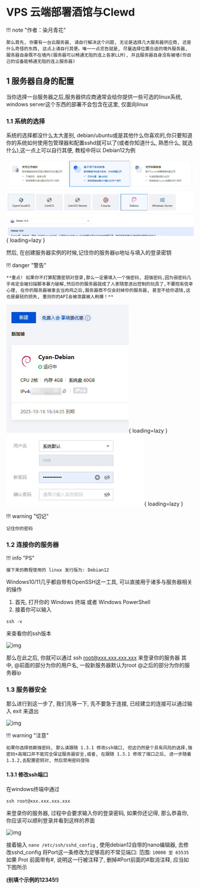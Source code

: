 # VPS 云端部署酒馆与Clewd

!!! note "作者：染月青花"

	那么首先, 你要有一台云服务器, 请自行解决这个问题, 无论是选择几大服务器供应商, 还是什么奇怪的东西, 这点上请自行其便。唯一一点忠告就是, 尽量选择位置合适的境外服务器, 服务器自身既不在墙内(服务器可以畅通无阻的连上各家LLM), 并且服务器自身没有被墙(你自己的设备能畅通无阻的连上服务器)

## 1 服务器自身的配置

当你选择一台服务器之后,服务器供应商通常会给你提供一些可选的linux系统, windows server这个东西的部署不会包含在这里, 仅面向linux

### 1.1 系统的选择

系统的选择都没什么太大差别, debian/ubuntu或是其他什么你喜欢的,你只要知道你的系统如何使用包管理器和配置sshd就可以了(或者你知道什么, 熟悉什么, 就选什么),这一点上可以自行其便, 教程中将以 Debian12为例

![img](vps/sys.jpeg){ loading=lazy }

然后, 在创建服务器实例的时候,记住你的服务器ip地址与填入的登录密钥

!!! danger "警告"

	**重点! 如果你不打算配置密钥对登录,那么一定要填入一个强密码, 超强密码,因为弱密码几乎肯定会被扫描脚本暴力破解,然后你的服务器就成了人家随意进出控制的玩具了,不要抱有侥幸心理, 在你的服务器被拿去当肉鸡之后,服务器商不仅会封掉你的服务器, 甚至不给你退钱,这也是最轻的损失, 重则你的API会被泄露被人刷爆！**

![img](vps/pw.jpeg){ loading=lazy }
![img](vps/word.jpeg){ loading=lazy }

!!! warning "切记"

	记住你的密码

### 1.2 连接你的服务器

!!! info "PS"

	接下来的教程使用的 linux 发行版为: Debian12

Windows10/11几乎都自带有OpenSSH这一工具, 可以直接用于诸多与服务器相关的操作
1. 首先, 打开你的 Windows 终端 或者 Windows PowerShell
2. 接着你可以输入 
```
ssh -v
```
来查看你的ssh版本

![img](sshcn.jpeg)

那么在此之后, 你就可以通过 ssh root@xxx.xxx.xxx.xxx 来登录你的服务器
其中, @前面的部分为你的用户名, 一般新服务器默认为root
@之后的部分为你的服务器ip

### 1.3 服务器安全

那么进行到这一步了, 我们先等一下, 先不要急于连接, 已经建立的连接可以通过输入 exit 来退出

![img](vps/exit.jpg)

!!! warning "注意"

	如果你选择依赖强密码, 那么请跟随 1.3.1 修改ssh端口, 但这仍然是个具有风险的选择,强密码+高端口并不能完全保证服务器安全,或者, 在跟随 1.3.1 修改了端口之后, 进一步随着 1.3.2,去配置密钥对, 然后禁用密码登陆

#### 1.3.1 修改ssh端口

在windows终端中通过

```
ssh root@xxx.xxx.xxx.xxx
```

来登录你的服务器, 过程中会要求输入你的登录密码, 如果你还记得, 那么恭喜你, 你应该可以顺利登录并看到这样的界面

![img](vps/login.jpg)

接着输入 `nano /etc/ssh/sshd_config` , 使用debian12自带的nano编辑器, 去修改sshd_config
将Port这一条修改为足够高的不常见端口:
范围: `10000 至 65535`
如果 Prot 前面带有#, 说明这一行被注释了, 删掉#Port前面的#取消注释, 应当如下图所示

**(别填个示例的12345!)**


















